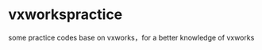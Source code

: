 vxworkspractice
===============

some practice codes base on vxworks，for a better knowledge of vxworks